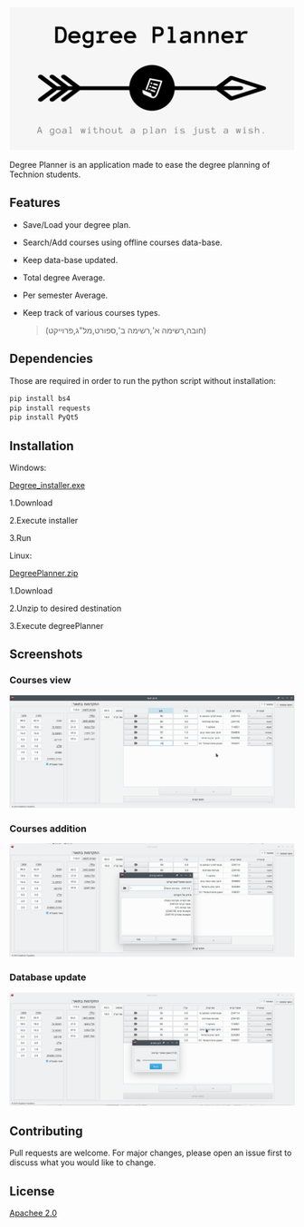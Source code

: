 ![](/images/github_cover.png)

Degree Planner is an application made to ease the degree planning of Technion students.

## Features

- Save/Load your degree plan.

- Search/Add courses using offline courses data-base.

- Keep data-base updated.

- Total degree Average.

- Per semester Average.

- Keep track of various courses types.

    >(חובה,רשימה א',רשימה ב',ספורט,מל"ג,פרוייקט)
   
## Dependencies
Those are required in order to run the python script without installation:
```bash
pip install bs4
pip install requests
pip install PyQt5
```

## Installation

Windows:

[Degree_installer.exe](https://github.com/Vladimir-pa/Degree-Planer/releases/download/v1.0/degree_planer_install.exe)

1.Download

2.Execute installer

3.Run

Linux:

[DegreePlanner.zip](https://github.com/Vladimir-pa/Degree-Planer/releases/download/v1.0/degreePlanner_linux.zip)

1.Download

2.Unzip to desired destination

3.Execute degreePlanner 

## Screenshots

### Courses view
![](/images/screen/screen_main_window.png)

### Courses addition
![](/images/screen/screen_search.png)

### Database update
![](/images/screen/screen_update.png)


## Contributing
Pull requests are welcome. For major changes, please open an issue first to discuss what you would like to change.


## License
[Apachee 2.0](https://www.apache.org/licenses/LICENSE-2.0.txt)
